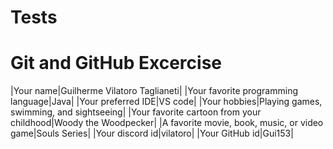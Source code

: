 # Tests
# Git and GitHub Excercise

|Your name|Guilherme Vilatoro Taglianeti|
|Your favorite programming language|Java|
|Your preferred IDE|VS code|
|Your hobbies|Playing games, swimming, and sightseeing|
|Your favorite cartoon from your childhood|Woody the Woodpecker|
|A favorite movie, book, music, or video game|Souls Series|
|Your discord id|vilatoro|
|Your GitHub id|Gui153|
